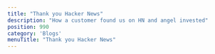 ```yaml
---
title: "Thank you Hacker News"
description: "How a customer found us on HN and angel invested"
position: 990
category: 'Blogs'
menuTitle: "Thank you Hacker News"
---
```


